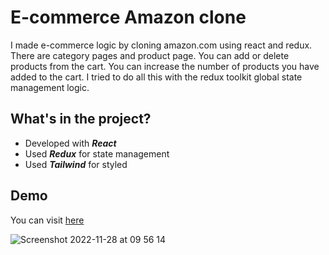 # E-commerce Amazon clone

I made e-commerce logic by cloning amazon.com using react and redux. There are category pages and product page. You can add or delete products from the cart. You can increase the number of products you have added to the cart. I tried to do all this with the redux toolkit global state management logic.

## What's in the project?

+ Developed with ***React***
+ Used ***Redux*** for state management
+ Used ***Tailwind*** for styled

## Demo
You can visit [here](https://amazon-clone-git-main-safvanavci.vercel.app/)

![Screenshot 2022-11-28 at 09 56 14](https://user-images.githubusercontent.com/43886857/204213285-cd892d09-4143-4851-81a9-7a9c5c282d4b.png)


